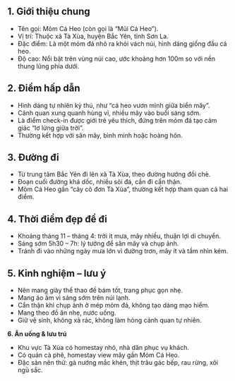 ## **1\. Giới thiệu chung**

* Tên gọi: Mỏm Cá Heo (còn gọi là “Mũi Cá Heo”).  
* Vị trí: Thuộc xã Tà Xùa, huyện Bắc Yên, tỉnh Sơn La.  
* Đặc điểm: Là một mỏm đá nhô ra khỏi vách núi, hình dáng giống đầu cá heo.  
* Độ cao: Nổi bật trên vùng núi cao, ước khoảng hơn 100m so với nền thung lũng phía dưới.

## **2\. Điểm hấp dẫn**

* Hình dáng tự nhiên kỳ thú, như “cá heo vươn mình giữa biển mây”.  
* Cảnh quan xung quanh hùng vĩ, nhiều mây vào buổi sáng sớm.  
* Là điểm check-in được giới trẻ yêu thích, đứng trên mỏm đá tạo cảm giác “lơ lửng giữa trời”.  
* Thường kết hợp với săn mây, bình minh hoặc hoàng hôn.

## **3\. Đường đi**

* Từ trung tâm Bắc Yên đi lên xã Tà Xùa, theo đường hướng đồi chè.  
* Đoạn cuối đường khá dốc, nhiều sỏi đá, cần đi cẩn thận.  
* Mỏm Cá Heo gần “cây cô đơn Tà Xùa”, thường kết hợp tham quan cả hai điểm.

## **4\. Thời điểm đẹp để đi**

* Khoảng tháng 11 – tháng 4: trời ít mưa, mây nhiều, thuận lợi di chuyển.  
* Sáng sớm 5h30 – 7h: lý tưởng để săn mây và chụp ảnh.  
* Tránh đi vào những ngày mưa lớn vì đường trơn, mây ít và tầm nhìn kém.

## **5\. Kinh nghiệm – lưu ý**

* Nên mang giày thể thao đế bám tốt, trang phục gọn nhẹ.  
* Mang áo ấm vì sáng sớm trên núi lạnh.  
* Cẩn thận khi chụp ảnh ở mép mỏm đá, không tạo dáng mạo hiểm.  
* Mang theo đồ ăn nhẹ, nước uống.  
* Giữ vệ sinh, không xả rác, không làm hỏng cảnh quan tự nhiên.

**6\. Ăn uống & lưu trú**

* Khu vực Tà Xùa có homestay nhỏ, nhà dân phục vụ khách.  
* Có quán cà phê, homestay view mây gần Mỏm Cá Heo.  
* Đặc sản nên thử: gà nướng mắc khén, thịt trâu gác bếp, rau rừng, xôi ngũ sắc.

